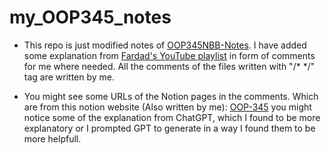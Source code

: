 # my_OOP345_notes

* This repo is just modified notes of [OOP345NBB-Notes](https://github.com/Seneca-345305/OOP345NBB-Notes). I have added some explanation from [Fardad's YouTube playlist](https://www.youtube.com/watch?v=3kVSMVlA_Gg&list=PLxB4x6Rkylot2586_dz2B6HmWyzsywYmo&pp=iAQB) in form of comments for me where needed. All the comments of the files written with "/* */" tag are written by me.

* You might see some URLs of the Notion pages in the comments. Which are from this notion website (Also written by me): [OOP-345](https://plaid-success-bf7.notion.site/OOP-345-7a9f95024b6b407bba84cc462457cbd4)
you might notice some of the explanation from ChatGPT, which I found to be more explanatory or I prompted GPT to generate in a way I found them to be more helpfull.
